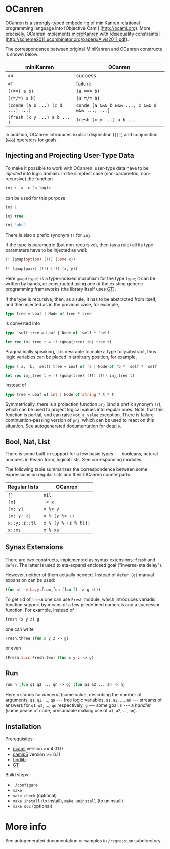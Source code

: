 # OCanren

OCanren is a strongly-typed embedding of [miniKanren](http://minikanren.org) relational 
programming language into [Objective Caml] (http://ocaml.org). More precisely, OCanren
implements [microKanren](http://webyrd.net/scheme-2013/papers/HemannMuKanren2013.pdf) 
with [disequality constraints] (http://scheme2011.ucombinator.org/papers/Alvis2011.pdf).

The correspondence between original MiniKanren and OCanren constructs is shown below:

| miniKanren                        | OCanren                                         |
| --------------------------------- | ------------------------------------------------|
| `#u`                              | success                                         |
| `#f`                              | failure                                         |
| `((==) a b)`                      | `(a === b)`                                     |
| `((=/=) a b)`                     | `(a =/= b)`                                     |
| `(conde (a b ...) (c d ...) ...)` | `conde [a &&& b &&& ...; c &&& d &&& ...; ...]` |
| `(fresh (x y ...) a b ...      )` | `fresh (x y ...) a b ...`                       |

In addition, OCanren introduces explicit disjunction (`|||`) and conjunction
(`&&&`) operators for goals.

## Injecting and Projecting User-Type Data

To make it possible to work with OCanren, user-type data have to be *injected* into
logic domain. In the simplest case (non-parametric, non-recursive) the function

```ocaml
inj : 'a -> 'a logic
```

can be used for this purpose:

```ocaml
inj 1
```

```ocaml
inj true
```

```ocaml
inj "abc"
```

There is also a prefix synonym `!!` for `inj`.

If the type is parametric (but non-recursive), then (as a rule) all its type parameters
have to be injected as well:

```ocaml
!! (gmap(option) (!!) (Some x))
```

```ocaml
!! (gmap(pair) (!!) (!!) (x, y))
```
 
Here `gmap(type)` is a type-indexed morphism for the type `type`; it can be written
by hands, or constructed using one of the existing generic programming 
frameworks (the library itself uses [GT](https://github.com/dboulytchev/generic-transformers)).

If the type is recursive, then, as a rule, it has to be abstracted from itself, and then
injected as in the previous case, for example,

```ocaml
type tree = Leaf | Node of tree * tree
```

is converted into

```ocaml
type 'self tree = Leaf | Node of 'self * 'self

let rec inj_tree t = !! (gmap(tree) inj_tree t)
```

Pragmatically speaking, it is desirable to make a type fully abstract, thus
logic variables can be placed in arbitrary position, for example, 

```ocaml
type ('a, 'b, 'self) tree = Leaf of 'a | Node of 'b * 'self * 'self

let rec inj_tree t = !! (gmap(tree) (!!) (!!) inj_tree t)

```

instead of

```ocaml
type tree = Leaf of int | Node of string * t * t
```

Symmetrically, there is a projection function `prj` (and a prefix
synonym `!?`), which can be used to project logical values into
regular ones. Note, that this function is partial, and can
raise `Not_a_value` exception. There is failure-continuation-passing
version of `prj`, which can be used to react on this situation. See
autogenerated documentation for details.

## Bool, Nat, List

There is some built-in support for a few basic types --- booleans, natural
numbers in Peano form, logical lists. See corresponding modules.

The following table summarizes the correspondence between some expressions
on regular lists and their OCanren counterparts:


| Regular lists   | OCanren              |
|-----------------|----------------------|
| `[]`            | `nil`                |
| `[x]`           | `!< x`               |
| `[x; y]`        | `x %< y`             |
| `[x; y; z]`     | `x % (y %< z)`       |
| `x::y::z::tl`   | `x % (y % (z % tl))` |
| `x::xs`         | `x % xs`             |

## Synax Extensions

There are two constructs, implemented as syntax extensions: `fresh` and `defer`. The latter
is used to eta-expand enclosed goal ("inverse-eta delay").

However, neither of them actually needed. Instead of `defer (g)` manual expansion can
be used:

```ocaml
(fun st -> Lazy.from_fun (fun () -> g st))
```

To get rid of `fresh` one can use `Fresh` module, which introduces variadic function
support by means of a few predefined numerals and a successor function. For
example, instead of

```ocaml
fresh (x y z) g
```

one can write

```ocaml
Fresh.three (fun x y z -> g)
```

or even

```ocaml
(Fresh.succ Fresh.two) (fun x y z -> g)
```

## Run

```ocaml
run n (fun q1 q2 ... qn -> g) (fun a1 a2 ... an -> h)
```

Here `n` stands for *numeral* (some value, describing the number of arguments, 
`q1`, `q2`, ..., `qn` --- free logic variables, `a1`, `a2`, ..., `an` --- streams
of answers for `q1`, `q2`, ..., `qn` respectively, `g` --- some goal, `h` --- a
*handler* (some peace of code, presumable making use of `a1`, `a2`, ..., `an`).

## Installation

Prerequisites:

- [ocaml](http://ocaml.org) version >= 4.01.0
- [camlp5](http://camlp5.gforge.inria.fr) version >= 6.11
- [findlib](http://projects.camlcity.org/projects/findlib.html)
- [GT](https://github.com/dboulytchev/generic-transformers)

Build steps:

- `./configure`
- `make`
- `make check` (optional)
- `make install` (to install), `make uninstall` (to uninstall)
- `make doc` (optional)

# More info

See autogenerated documentation or samples in `/regression` subdirectory.



